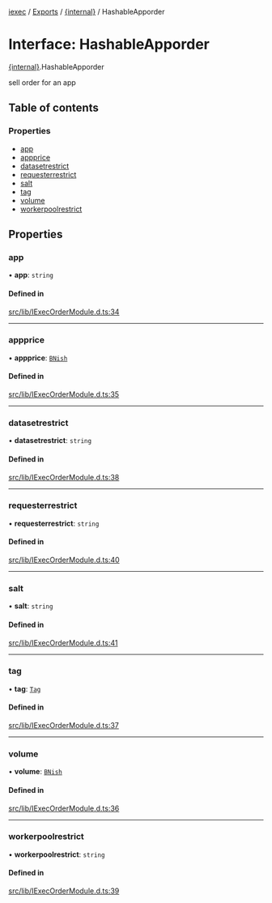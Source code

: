 [iexec](../README.md) / [Exports](../modules.md) / [{internal}](../modules/internal_.md) / HashableApporder

# Interface: HashableApporder

[{internal}](../modules/internal_.md).HashableApporder

sell order for an app

## Table of contents

### Properties

- [app](internal_.HashableApporder.md#app)
- [appprice](internal_.HashableApporder.md#appprice)
- [datasetrestrict](internal_.HashableApporder.md#datasetrestrict)
- [requesterrestrict](internal_.HashableApporder.md#requesterrestrict)
- [salt](internal_.HashableApporder.md#salt)
- [tag](internal_.HashableApporder.md#tag)
- [volume](internal_.HashableApporder.md#volume)
- [workerpoolrestrict](internal_.HashableApporder.md#workerpoolrestrict)

## Properties

### app

• **app**: `string`

#### Defined in

[src/lib/IExecOrderModule.d.ts:34](https://github.com/iExecBlockchainComputing/iexec-sdk/blob/500b144/src/lib/IExecOrderModule.d.ts#L34)

___

### appprice

• **appprice**: [`BNish`](../modules/internal_.md#bnish)

#### Defined in

[src/lib/IExecOrderModule.d.ts:35](https://github.com/iExecBlockchainComputing/iexec-sdk/blob/500b144/src/lib/IExecOrderModule.d.ts#L35)

___

### datasetrestrict

• **datasetrestrict**: `string`

#### Defined in

[src/lib/IExecOrderModule.d.ts:38](https://github.com/iExecBlockchainComputing/iexec-sdk/blob/500b144/src/lib/IExecOrderModule.d.ts#L38)

___

### requesterrestrict

• **requesterrestrict**: `string`

#### Defined in

[src/lib/IExecOrderModule.d.ts:40](https://github.com/iExecBlockchainComputing/iexec-sdk/blob/500b144/src/lib/IExecOrderModule.d.ts#L40)

___

### salt

• **salt**: `string`

#### Defined in

[src/lib/IExecOrderModule.d.ts:41](https://github.com/iExecBlockchainComputing/iexec-sdk/blob/500b144/src/lib/IExecOrderModule.d.ts#L41)

___

### tag

• **tag**: [`Tag`](../modules/internal_.md#tag)

#### Defined in

[src/lib/IExecOrderModule.d.ts:37](https://github.com/iExecBlockchainComputing/iexec-sdk/blob/500b144/src/lib/IExecOrderModule.d.ts#L37)

___

### volume

• **volume**: [`BNish`](../modules/internal_.md#bnish)

#### Defined in

[src/lib/IExecOrderModule.d.ts:36](https://github.com/iExecBlockchainComputing/iexec-sdk/blob/500b144/src/lib/IExecOrderModule.d.ts#L36)

___

### workerpoolrestrict

• **workerpoolrestrict**: `string`

#### Defined in

[src/lib/IExecOrderModule.d.ts:39](https://github.com/iExecBlockchainComputing/iexec-sdk/blob/500b144/src/lib/IExecOrderModule.d.ts#L39)
